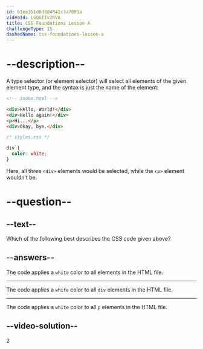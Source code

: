 ```yaml
---
id: 63ee351d0d8d4841c3a7091a
videoId: LGQuIIv2RVA
title: CSS Foundations Lesson A
challengeType: 15
dashedName: css-foundations-lesson-a
---
```

# --description--

A type selector (or element selector) will select all elements of the given element type, and the syntax is just the name of the element:

```html
<!-- index.html -->

<div>Hello, World!</div>
<div>Hello again!</div>
<p>Hi...</p>
<div>Okay, bye.</div>
```

```css
/* styles.css */

div {
  color: white;
}
```

Here, all three `<div>` elements would be selected, while the `<p>` element wouldn’t be.

# --question--    

## --text--

Which of the following best describes the CSS code given above?

## --answers--

The code applies a `white` color to all elements in the HTML file.

---

The code applies a `white` color to all `div` elements in the HTML file.

---

The code applies a `white` color to all `p` elements in the HTML file.


## --video-solution--

2
